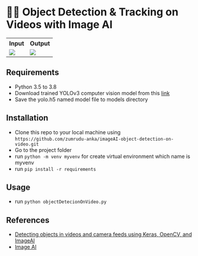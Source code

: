 # 🕵️‍♂️ Object Detection & Tracking on Videos with Image AI

<p align="center">
    <table align="center">
        <tr>
            <th>Input</th>
            <th>Output</th>
        </tr>
        <tr>
            <td>
                <img src="https://github.com/zumrudu-anka/imageAI-object-detection-on-video/blob/main/presentation/input.gif">
            </td>
            <td>
                <img src="https://github.com/zumrudu-anka/imageAI-object-detection-on-video/blob/main/presentation/output.gif">
            </td>
        </tr>
    </table>
</p>

## Requirements

- Python 3.5 to 3.8
- Download trained YOLOv3 computer vision model from this [link](https://github.com/OlafenwaMoses/ImageAI/releases/download/1.0/yolo.h5)
- Save the yolo.h5 named model file to models directory

## Installation

- Clone this repo to your local machine using `https://github.com/zumrudu-anka/imageAI-object-detection-on-video.git`
- Go to the project folder
- run `python -m venv myvenv` for create virtual environment which name is myvenv
- run `pip install -r requirements`

## Usage

- run `python objectDetecionOnVideo.py`

## References

- [Detecting objects in videos and camera feeds using Keras, OpenCV, and ImageAI](https://heartbeat.fritz.ai/detecting-objects-in-videos-and-camera-feeds-using-keras-opencv-and-imageai-c869fe1ebcdb)
- [Image AI](https://github.com/OlafenwaMoses/ImageAI)
